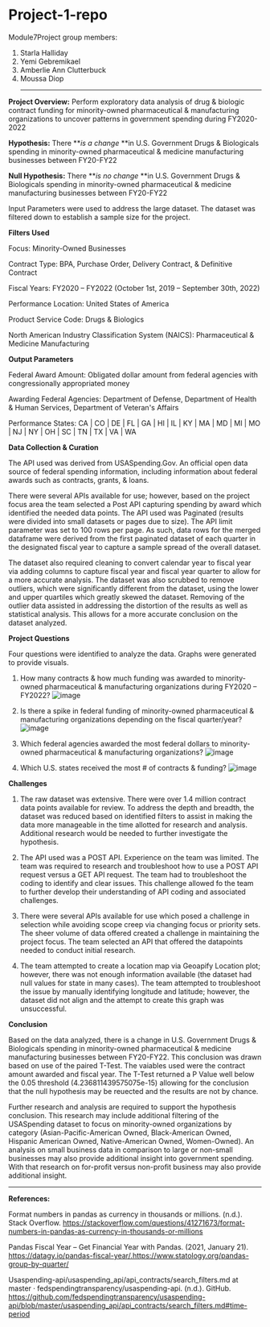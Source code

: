 # Project-1-repo
Module7Project
group members:
1) Starla Halliday
2) Yemi Gebremikael
3) Amberlie Ann Clutterbuck
4) Moussa Diop
   _______________________________
**Project Overview:** Perform exploratory data analysis of drug & biologic contract funding for minority-owned pharmaceutical & manufacturing organizations to uncover patterns in government spending during FY2020-2022

**Hypothesis:** There **_is a change_ **in U.S. Government Drugs & Biologicals spending in minority-owned pharmaceutical & medicine manufacturing businesses between FY20-FY22

**Null Hypothesis:** There **_is no change_ **in U.S. Government Drugs & Biologicals spending in minority-owned pharmaceutical & medicine manufacturing businesses between FY20-FY22

Input Parameters were used to address the large dataset. The dataset was filtered down to establish a sample size for the project. 

**Filters Used**

Focus: Minority-Owned Businesses

Contract Type: BPA, Purchase Order, Delivery Contract, & Definitive Contract

Fiscal Years: FY2020 – FY2022 (October 1st, 2019 – September 30th, 2022)

Performance Location: United States of America

Product Service Code: Drugs & Biologics

North American Industry Classification System (NAICS): Pharmaceutical & Medicine Manufacturing

**Output Parameters**

Federal Award Amount: Obligated dollar amount from federal agencies with congressionally appropriated money

Awarding Federal Agencies: Department of Defense, Department of Health & Human Services, Department of Veteran's Affairs

Performance States: CA | CO | DE | FL | GA | HI | IL | KY | MA | MD | MI | MO | NJ | NY | OH | SC | TN | TX | VA | WA

**Data Collection & Curation**

The API used was derived from USASpending.Gov. An official open data source of federal spending information, including information about federal awards such as contracts, grants, & loans. 

There were several APIs available for use; however, based on the project focus area the team selected a Post API capturing spending by award which identified the needed data points. The API used was Paginated (results were divided into small datasets or pages due to size). The API limit parameter was set to 100 rows per page. As such, data rows for the merged dataframe were derived from the first paginated dataset of each quarter in the designated fiscal year to capture a sample spread of the overall dataset. 

The dataset also required cleaning to convert calendar year to fiscal year via adding columns to capture fiscal year and fiscal year quarter to allow for a more accurate analysis. The dataset was also scrubbed to remove outliers, which were significantly different from the dataset, using the lower and upper quartiles which greatly skewed the dataset. Removing of the outlier data assisted in addressing the distortion of the results as well as statistical analysis. This allows for a more accurate conclusion on the dataset analyzed. 

**Project Questions**

Four questions were identified to analyze the data. Graphs were generated to provide visuals. 

1. How many contracts & how much funding was awarded to minority-owned pharmaceutical & manufacturing organizations during FY2020 – FY2022?
   ![image](https://github.com/MoussaED/Project-1-repo/assets/133922704/180de008-194c-4773-96d1-30cb7c8fd722)

3. Is there a spike in federal funding of minority-owned pharmaceutical & manufacturing organizations depending on the fiscal quarter/year?
![image](https://github.com/MoussaED/Project-1-repo/assets/133922704/a470735d-d5b3-4623-8a81-1fc871dada0c)

4. Which federal agencies awarded the most federal dollars to minority-owned pharmaceutical & manufacturing organizations?
![image](https://github.com/MoussaED/Project-1-repo/assets/133922704/b5071e28-a848-4146-8337-8798b240be49)

5. Which U.S. states received the most # of contracts & funding?
![image](https://github.com/MoussaED/Project-1-repo/assets/133922704/b4e1f878-cfe7-4546-a241-29666194dae9)

**Challenges**

1. The raw dataset was extensive. There were over 1.4 million contract data points available for review. To address the depth and breadth, the dataset was reduced based on identified filters to assist in making the data more manageable in the time allotted for research and analysis. Additional research would be needed to further investigate the hypothesis.

2. The API used was a POST API. Experience on the team was limited. The team was required to research and troubleshoot how to use a POST API request versus a GET API request. The team had to troubleshoot the coding to identify and clear issues. This challenge allowed fo the team to further develop their understanding of API coding and associated challenges.

3. There were several APIs available for use which posed a challenge in selection while avoiding scope creep via changing focus or priority sets. The sheer volume of data offered created a challenge in maintaining the project focus. The team selected an API that offered the datapoints needed to conduct initial research.

4. The team attempted to create a location map via Geoapify Location plot; however, there was not enough information available (the dataset had null values for state in many cases). The team attempted to troubleshoot the issue by manually identifying longitude and latitude; however, the dataset did not align and the attempt to create this graph was unsuccessful.

**Conclusion**

Based on the data analyzed, there is a change in U.S. Government Drugs & Biologicals spending in minority-owned pharmaceutical & medicine manufacturing businesses between FY20-FY22. This conclusion was drawn based on use of the paired T-Test. The vaiables used were the contract amount awarded and fiscal year. The T-Test returned a P Value well below the 0.05 threshold (4.236811439575075e-15) allowing for the conclusion that the null hypothesis may be reuected and the results are not by chance. 

Further research and analysis are required to support the hypothesis conclusion. This research may include additional filtering of the USASpending dataset to focus on minority-owned organizations by category (Asian-Pacific-American Owned, Black-American Owned, Hispanic American Owned, Native-American Owned, Women-Owned). An analysis on small business data in comparison to large or non-small businesses may also provide additional insight into government spending. With that research on for-profit versus non-profit business may also provide additional insight.
________________________________________________

**References:**

Format numbers in pandas as currency in thousands or millions. (n.d.). Stack Overflow. https://stackoverflow.com/questions/41271673/format-numbers-in-pandas-as-currency-in-thousands-or-millions

Pandas Fiscal Year – Get Financial Year with Pandas. (2021, January 21). https://datagy.io/pandas-fiscal-year/.https://www.statology.org/pandas-group-by-quarter/

Usaspending-api/usaspending_api/api_contracts/search_filters.md at master · fedspendingtransparency/usaspending-api. (n.d.). GitHub. https://github.com/fedspendingtransparency/usaspending-api/blob/master/usaspending_api/api_contracts/search_filters.md#time-period












